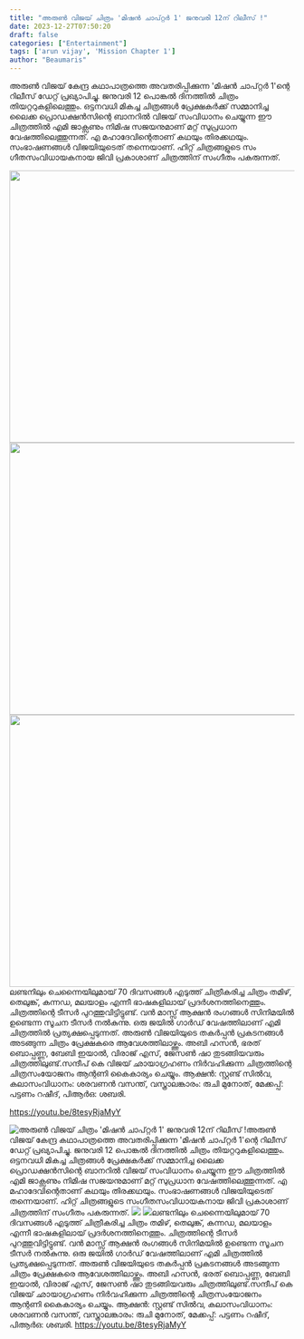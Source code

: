 ```yaml
---
title: "അരുൺ വിജയ് ചിത്രം 'മിഷൻ ചാപ്റ്റർ 1' ജനുവരി 12ന് റിലീസ് !"
date: 2023-12-27T07:50:20
draft: false
categories: ["Entertainment"]
tags: ['arun vijay', 'Mission Chapter 1']
author: "Beaumaris"
---
```


അരുൺ വിജയ് കേന്ദ്ര കഥാപാത്രത്തെ അവതരിപ്പിക്കുന്ന 'മിഷൻ ചാപ്റ്റർ 1'ന്റെ റിലീസ് ഡേറ്റ് പ്രഖ്യാപിച്ചു. ജനുവരി 12 പൊങ്കൽ ദിനത്തിൽ ചിത്രം തിയറ്ററുകളിലെത്തും. ഒട്ടനവധി മികച്ച ചിത്രങ്ങൾ പ്രേക്ഷകർക്ക് സമ്മാനിച്ച ലൈക്ക പ്രൊഡക്ഷൻസിന്റെ ബാനറിൽ വിജയ് സംവിധാനം ചെയ്യുന്ന ഈ ചിത്രത്തിൽ എമി ജാക്സണും നിമിഷ സജയനുമാണ് മറ്റ് സുപ്രധാന വേഷത്തിലെത്തുന്നത്. എ മഹാദേവിന്റെതാണ് കഥയും തിരക്കഥയും. സംഭാഷണങ്ങൾ വിജയിയുടെത് തന്നെയാണ്. ഹിറ്റ് ചിത്രങ്ങളുടെ സം​ഗീതസംവിധായകനായ ജിവി പ്രകാശാണ് ചിത്രത്തിന് സംഗീതം പകരുന്നത്.

<img class="alignnone size-full wp-image-435686" src="https://cdn.boolokam.com/articles/2023/12/acccccc.jpg" alt="" width="720" height="480" /> <img class="alignnone size-full wp-image-435687" src="https://cdn.boolokam.com/articles/2023/12/acv.jpg" alt="" width="720" height="480" /> <img class="alignnone size-full wp-image-435688" src="https://cdn.boolokam.com/articles/2023/12/cacc.jpg" alt="" width="720" height="480" />ലണ്ടനിലും ചെന്നൈയിലുമായ് 70 ദിവസങ്ങൾ എടുത്ത് ചിത്രീകരിച്ച ചിത്രം തമിഴ്, തെലുങ്ക്, കന്നഡ, മലയാളം എന്നീ ഭാഷകളിലായ് പ്രദർശനത്തിനെത്തും. ചിത്രത്തിന്റെ ടീസർ പുറത്തുവിട്ടിട്ടുണ്ട്. വൻ മാസ്സ് ആക്ഷൻ രംഗങ്ങൾ സിനിമയിൽ ഉണ്ടെന്ന സൂചന ടീസർ നൽകുന്നു. ഒരു ജയിൽ ഗാർഡ് വേഷത്തിലാണ് എമി ചിത്രത്തിൽ പ്രത്യക്ഷപ്പെടുന്നത്. അരുൺ വിജയിയുടെ തകർപ്പൻ പ്രകടനങ്ങൾ അടങ്ങുന്ന ചിത്രം പ്രേക്ഷകരെ ആവേശത്തിലാഴ്ത്തും. അബി ഹസൻ, ഭരത് ബൊപ്പണ്ണ, ബേബി ഇയാൽ, വിരാജ് എസ്, ജേസൺ ഷാ തുടങ്ങിയവരും ചിത്രത്തിലുണ്ട്.സന്ദീപ് കെ വിജയ് ഛായാഗ്രഹണം നിർവഹിക്കുന്ന ചിത്രത്തിന്റെ ചിത്രസംയോജനം ആന്റണി കൈകാര്യം ചെയ്യും. ആക്ഷൻ: സ്റ്റണ്ട് സിൽവ, കലാസംവിധാനം: ശരവണൻ വസന്ത്, വസ്ത്രാലങ്കാരം: രുചി മുനോത്, മേക്കപ്പ്: പട്ടണം റഷീദ്‌, പിആർഒ: ശബരി.

https://youtu.be/8tesyRjaMyY


![അരുൺ വിജയ് ചിത്രം 'മിഷൻ ചാപ്റ്റർ 1' ജനുവരി 12ന് റിലീസ് !](https://cdn.boolokam.com/articles/2023/12/acccccc.jpg)അരുൺ വിജയ് കേന്ദ്ര കഥാപാത്രത്തെ അവതരിപ്പിക്കുന്ന 'മിഷൻ ചാപ്റ്റർ 1'ന്റെ റിലീസ് ഡേറ്റ് പ്രഖ്യാപിച്ചു. ജനുവരി 12 പൊങ്കൽ ദിനത്തിൽ ചിത്രം തിയറ്ററുകളിലെത്തും. ഒട്ടനവധി മികച്ച ചിത്രങ്ങൾ പ്രേക്ഷകർക്ക് സമ്മാനിച്ച ലൈക്ക പ്രൊഡക്ഷൻസിന്റെ ബാനറിൽ വിജയ് സംവിധാനം ചെയ്യുന്ന ഈ ചിത്രത്തിൽ എമി ജാക്സണും നിമിഷ സജയനുമാണ് മറ്റ് സുപ്രധാന വേഷത്തിലെത്തുന്നത്. എ മഹാദേവിന്റെതാണ് കഥയും തിരക്കഥയും. സംഭാഷണങ്ങൾ വിജയിയുടെത് തന്നെയാണ്. ഹിറ്റ് ചിത്രങ്ങളുടെ സം​ഗീതസംവിധായകനായ ജിവി പ്രകാശാണ് ചിത്രത്തിന് സംഗീതം പകരുന്നത്. ![](https://cdn.boolokam.com/articles/2023/12/acv.jpg) ![](https://cdn.boolokam.com/articles/2023/12/cacc.jpg)ലണ്ടനിലും ചെന്നൈയിലുമായ് 70 ദിവസങ്ങൾ എടുത്ത് ചിത്രീകരിച്ച ചിത്രം തമിഴ്, തെലുങ്ക്, കന്നഡ, മലയാളം എന്നീ ഭാഷകളിലായ് പ്രദർശനത്തിനെത്തും. ചിത്രത്തിന്റെ ടീസർ പുറത്തുവിട്ടിട്ടുണ്ട്. വൻ മാസ്സ് ആക്ഷൻ രംഗങ്ങൾ സിനിമയിൽ ഉണ്ടെന്ന സൂചന ടീസർ നൽകുന്നു. ഒരു ജയിൽ ഗാർഡ് വേഷത്തിലാണ് എമി ചിത്രത്തിൽ പ്രത്യക്ഷപ്പെടുന്നത്. അരുൺ വിജയിയുടെ തകർപ്പൻ പ്രകടനങ്ങൾ അടങ്ങുന്ന ചിത്രം പ്രേക്ഷകരെ ആവേശത്തിലാഴ്ത്തും. അബി ഹസൻ, ഭരത് ബൊപ്പണ്ണ, ബേബി ഇയാൽ, വിരാജ് എസ്, ജേസൺ ഷാ തുടങ്ങിയവരും ചിത്രത്തിലുണ്ട്.സന്ദീപ് കെ വിജയ് ഛായാഗ്രഹണം നിർവഹിക്കുന്ന ചിത്രത്തിന്റെ ചിത്രസംയോജനം ആന്റണി കൈകാര്യം ചെയ്യും. ആക്ഷൻ: സ്റ്റണ്ട് സിൽവ, കലാസംവിധാനം: ശരവണൻ വസന്ത്, വസ്ത്രാലങ്കാരം: രുചി മുനോത്, മേക്കപ്പ്: പട്ടണം റഷീദ്‌, പിആർഒ: ശബരി. https://youtu.be/8tesyRjaMyY

